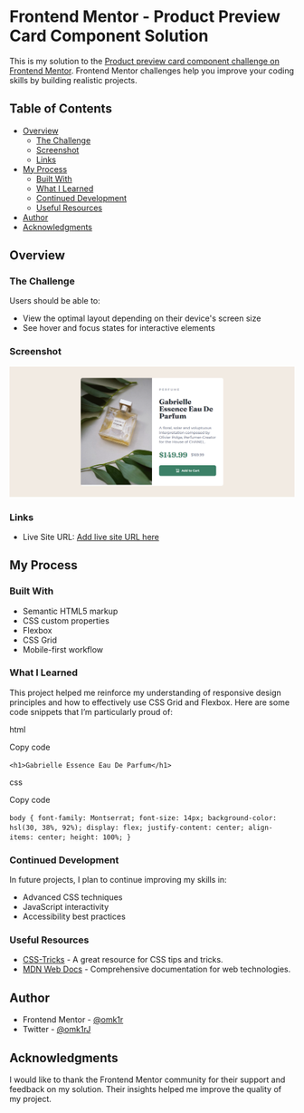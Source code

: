 # Frontend Mentor - Product Preview Card Component Solution

This is my solution to the [Product preview card component challenge on Frontend Mentor](https://www.frontendmentor.io/challenges/product-preview-card-component-GO7UmttRfa). Frontend Mentor challenges help you improve your coding skills by building realistic projects.

## Table of Contents

- [Overview](#overview)
  - [The Challenge](#the-challenge)
  - [Screenshot](#screenshot)
  - [Links](#links)
- [My Process](#my-process)
  - [Built With](#built-with)
  - [What I Learned](#what-i-learned)
  - [Continued Development](#continued-development)
  - [Useful Resources](#useful-resources)
- [Author](#author)
- [Acknowledgments](#acknowledgments)

## Overview

### The Challenge

Users should be able to:

- View the optimal layout depending on their device's screen size
- See hover and focus states for interactive elements

### Screenshot

![Screenshot](./screenshot.png)

### Links

- Live Site URL: [Add live site URL here](https://product-review-fm.vercel.app/)

## My Process

### Built With

- Semantic HTML5 markup
- CSS custom properties
- Flexbox
- CSS Grid
- Mobile-first workflow

### What I Learned

This project helped me reinforce my understanding of responsive design principles and how to effectively use CSS Grid and Flexbox. Here are some code snippets that I’m particularly proud of:

html

Copy code

`<h1>Gabrielle Essence Eau De Parfum</h1>`

css

Copy code

`body {
  font-family: Montserrat;
  font-size: 14px;
  background-color: hsl(30, 38%, 92%);
  display: flex;
  justify-content: center;
  align-items: center;
  height: 100%;
}`

### Continued Development

In future projects, I plan to continue improving my skills in:

- Advanced CSS techniques
- JavaScript interactivity
- Accessibility best practices

### Useful Resources

- [CSS-Tricks](https://css-tricks.com) - A great resource for CSS tips and tricks.
- [MDN Web Docs](https://developer.mozilla.org) - Comprehensive documentation for web technologies.

## Author

- Frontend Mentor - [@omk1r](https://www.frontendmentor.io/profile/yourusername)
- Twitter - [@omk1rJ](https://www.twitter.com/yourusername)

## Acknowledgments

I would like to thank the Frontend Mentor community for their support and feedback on my solution. Their insights helped me improve the quality of my project.

